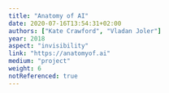 ```yaml
---
title: "Anatomy of AI"
date: 2020-07-16T13:54:31+02:00
authors: ["Kate Crawford", "Vladan Joler"]
year: 2018
aspect: "invisibility"
link: "https://anatomyof.ai"
medium: "project"
weight: 6
notReferenced: true
---
```

